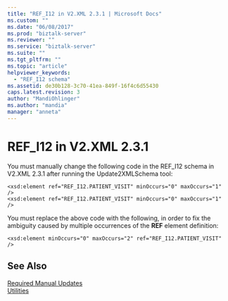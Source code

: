 ```yaml
---
title: "REF_I12 in V2.XML 2.3.1 | Microsoft Docs"
ms.custom: ""
ms.date: "06/08/2017"
ms.prod: "biztalk-server"
ms.reviewer: ""
ms.service: "biztalk-server"
ms.suite: ""
ms.tgt_pltfrm: ""
ms.topic: "article"
helpviewer_keywords: 
  - "REF_I12 schema"
ms.assetid: de30b128-3c70-41ea-849f-16f4c6d55430
caps.latest.revision: 3
author: "MandiOhlinger"
ms.author: "mandia"
manager: "anneta"
---
```

# REF_I12 in V2.XML 2.3.1
You must manually change the following code in the REF_I12 schema in V2.XML 2.3.1 after running the Update2XMLSchema tool:  
  
```  
<xsd:element ref="REF_I12.PATIENT_VISIT" minOccurs="0" maxOccurs="1" />  
<xsd:element ref="REF_I12.PATIENT_VISIT" minOccurs="0" maxOccurs="1" />  
```  
  
 You must replace the above code with the following, in order to fix the ambiguity caused by multiple occurrences of the **REF** element definition:  
  
```  
<xsd:element minOccurs="0" maxOccurs="2" ref="REF_I12.PATIENT_VISIT" />  
```  
  
## See Also  
 [Required Manual Updates](../../adapters-and-accelerators/accelerator-hl7/required-manual-updates.md)   
 [Utilities](../../adapters-and-accelerators/accelerator-hl7/utilities2.md)